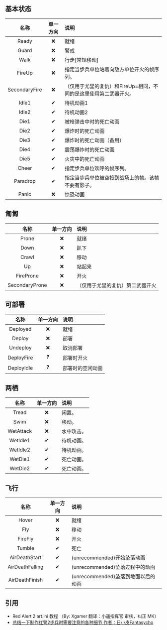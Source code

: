 ## 基本状态

|     名称      | 单一方向 | 说明                                                              |
| :-----------: | :------: | :---------------------------------------------------------------- |
|     Ready     |    ❌    | 就绪                                                              |
|     Guard     |    ❌    | 警戒                                                              |
|     Walk      |    ❌    | 行走[常规移动]                                                    |
|    FireUp     |    ❌    | 指定当步兵单位站着向敌方单位开火的帧序列。                        |
| SecondaryFire |    ❌    | （仅用于尤里的复仇）和FireUp=相同，不同的是这里使用第二武器开火。 |
|     Idle1     |    ✔    | 待机动画1                                                         |
|     Idle2     |    ✔    | 待机动画2                                                         |
|     Die1      |    ✔    | 被枪弹击中时的死亡动画                                            |
|     Die2      |    ✔    | 爆炸时的死亡动画                                                  |
|     Die3      |    ✔    | 爆炸时的死亡动画（备用）                                          |
|     Die4      |    ✔    | 震荡爆炸时的死亡动画                                              |
|     Die5      |    ✔    | 火灾中的死亡动画                                                  |
|     Cheer     |    ✔    | 指定步兵单位欢呼的帧序列。                                        |
|   Paradrop    |    ✔    | 指定当步兵单位被空投到战场上的帧。该帧不要有影子。                |
|     Panic     |    ❌    | 惊恐动画                                                          |

## 匍匐

|      名称      | 单一方向 | 说明                             |
| :------------: | :------: | :------------------------------- |
|     Prone      |    ❌    | 就绪                             |
|      Down      |    ❌    | 趴下                             |
|     Crawl      |    ❌    | 移动                             |
|       Up       |    ❌    | 站起来                           |
|   FireProne    |    ❌    | 开火                             |
| SecondaryProne |    ❌    | （仅用于尤里的复仇）第二武器开火 |

## 可部署

|    名称    | 单一方向 | 说明             |
| :--------: | :------: | :--------------- |
|  Deployed  |    ❌    | 就绪             |
|   Deploy   |    ❌    | 部署             |
|  Undeploy  |    ❌    | 取消部署         |
| DeployFire |    ❓    | 部署时开火       |
| DeployIdle |    ❓    | 部署时的空闲动画 |

## 两栖

|   名称    | 单一方向 | 说明       |
| :-------: | :------: | :--------- |
|   Tread   |    ❌    | 闲置。     |
|   Swim    |    ❌    | 移动。     |
| WetAttack |    ❌    | 水中攻击。 |
| WetIdle1  |    ✔    | 待机动画。 |
| WetIdle2  |    ✔    | 待机动画。 |
|  WetDie1  |    ✔    | 死亡动画。 |
|  WetDie2  |    ✔    | 死亡动画。 |

## 飞行

|      名称       | 单一方向 | 说明                                |
| :-------------: | :------: | :---------------------------------- |
|      Hover      |    ❌    | 就绪                                |
|       Fly       |    ❌    | 移动                                |
|     FireFly     |    ❌    | 开火                                |
|     Tumble      |    ✔    | 死亡                                |
|  AirDeathStart  |    ✔    | (unrecommended)开始坠落动画         |
| AirDeathFalling |    ✔    | (unrecommended)坠落过程中的动画     |
| AirDeathFinish  |    ✔    | (unrecommended)坠落到地面以后的动画 |

## 引用

- Red Alert 2 art.ini 教程 （By: Xgamer 翻译：小遥指挥官 审核，纠正 MK）
- [总结一下制作红警2步兵时需要注意的各种细节 作者：日小皮Fantasycho](https://www.bilibili.com/read/cv14191464/)
